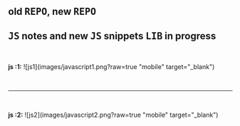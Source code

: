 ## old <kbd>REPO</kbd>, new <kbd>REPO</kbd>

## <kbd>JS</kbd> notes and new <kbd>JS</kbd> snippets <kbd>LIB</kbd> in progress




<br />
  
 **js :1:**
 ![js1](images/javascript1.png?raw=true "mobile" target="_blank")
 
 <br />
 <hr />  
<br />
  
 **js :2:**
 ![js2](images/javascript2.png?raw=true "mobile" target="_blank")


